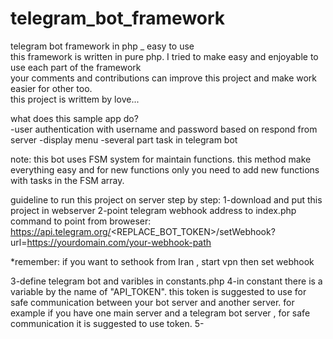 # telegram_bot_framework
telegram bot framework in php _ easy to use  
this framework is written in pure php. I tried to make easy and enjoyable to use each part of the framework  
your comments and contributions can improve this project and make work easier for other too.  
this project is writtem by love...  

what does this sample app do?  
-user authentication with username and password based on respond from server
-display menu
-several part task in telegram bot  

note: this bot uses FSM system for maintain functions. this method make everything easy and for new functions only you need to add new functions with tasks in the FSM array.  


guideline to run this project on server step by step:
1-download and put this project in webserver
2-point telegram webhook address to index.php
command to point from broweser:
https://api.telegram.org/<REPLACE_BOT_TOKEN>/setWebhook?url=https://yourdomain.com/your-webhook-path

*remember: if you want to sethook from Iran , start vpn then set webhook

3-define telegram bot and varibles in constants.php
4-in constant there is a variable by the name of "API_TOKEN". this token is suggested to use for safe communication between your bot server and another server. for example if you have one main server and a telegram bot server , for safe communication it is suggested to use token.
5-